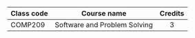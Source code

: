 | Class code | Course name | Credits |
| --- | --- | :---: |
| COMP209 | Software and Problem Solving | 3 |
